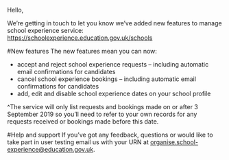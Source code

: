 Hello,

We’re getting in touch to let you know we’ve added new features to manage school experience service: https://schoolexperience.education.gov.uk/schools

#New features
The new features mean you can now:

* accept and reject school experience requests – including automatic email confirmations for candidates
* cancel school experience bookings – including automatic email confirmations for candidates
* add, edit and disable school experience dates on your school profile

^The service will only list requests and bookings made on or after 3 September 2019 so you’ll need to refer to your own records for any requests received or bookings made before this date.

#Help and support
If you’ve got any feedback, questions or would like to take part in user testing email us with your URN at organise.school-experience@education.gov.uk.